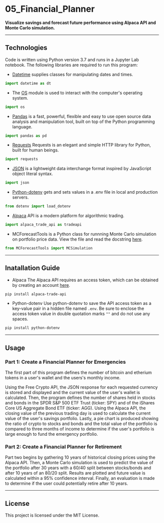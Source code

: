 # 05_Financial_Planner
**Visualize savings and forecast future performance using Alpaca API and Monte Carlo simulation.**

---
## Technologies
Code is written using Python version 3.7 and runs in a Jupyter Lab notebook. 
The following libraries are required to run this program:

- [Datetime](https://docs.python.org/3/library/datetime.html) supplies classes for manipulating dates and times.
```python
import datetime as dt
```
- The [OS](https://docs.python.org/3/library/os.html) module is used to interact with the computer's operating system.
```python
import os
```
- [Pandas](https://pandas.pydata.org/docs/) is a fast, powerful, flexible and easy to use open source data analysis and manipulation tool, built on top of the Python programming language.
```python
import pandas as pd
```
- [Requests](https://docs.python-requests.org/en/master/) Requests is an elegant and simple HTTP library for Python, built for human beings.
```python
import requests
```
- [JSON](https://docs.python.org/3/library/json.html) is a lightweight data interchange format inspired by JavaScript object literal syntax.
```python
import json
```
- [Python-dotenv](https://github.com/theskumar/python-dotenv) gets and sets values in a .env file in local and production servers.
```python
from dotenv import load_dotenv
```
- [Alpaca](https://alpaca.markets/docs/) API is a modern platform for algorithmic trading.
```python
import alpaca_trade_api as tradeapi
```
- MCForecastTools is a Python class for runnning Monte Carlo simulation on portfolio price data. View the file and read the docstring [here](https://github.com/rdillens/05_Financial_Planner/blob/main/MCForecastTools.py).
```python
from MCForecastTools import MCSimulation
```

---
## Inatallation Guide
- Alpaca
The Alpaca API requires an access token, which can be obtained by creating an account [here](https://alpaca.markets/).
```powershell
pip install alpaca-trade-api
```
- Python-dotenv
Use python-dotenv to save the API access token as a key-value pair in a hidden file named `.env`. Be sure to enclose the access token value in double quotation marks `""` and do not use any spaces.
```powershell
pip install python-dotenv
```

---
## Usage
### Part 1: Create a Financial Planner for Emergencies
The first part of this program defines the number of bitcoin and etherium tokens in a user's wallet and the users's monthly income.

Using the Free Crypto API, the JSON response for each requested currency is stored and displayed and the current value of the user's wallet is calculated.
Then, the program defines the number of shares held in stocks and bonds in the SPDR S&P 500 ETF Trust (ticker: SPY) and of the iShares Core US Aggregate Bond ETF (ticker: AGG). Using the Alpaca API, the closing value of the previous trading day is used to calculate the current value of the user's savings portfolio.
Lastly, a pie chart is produced showing the ratio of crypto to stocks and bonds and the total value of the portfolio is compared to three months of income to determine if the user's portfolio is large enough to fund the emergency portfolio. 
### Part 2: Create a Financial Planner for Retirement
Part two begins by gathering 10 years of historical closing prices using the Alpaca API. 
Then, a Monte Carlo simulation is used to predict the value of the portfolio after 30 years with a 60/40 split between stocks/bonds and after 10 years of an 80/20 split. Results are plotted and future value is calculated within a 95% confidence interval. 
Finally, an evaluation is made to determine if the user could potentially retire after 10 years. 

---
## License
This project is licensed under the MIT License.
